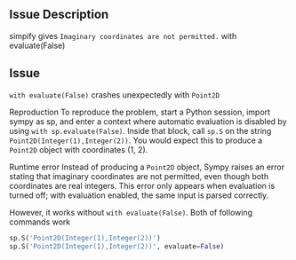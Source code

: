 ## Issue Description
simpify gives `Imaginary coordinates are not permitted.` with evaluate(False)

## Issue
`with evaluate(False)` crashes unexpectedly with `Point2D`

Reproduction
To reproduce the problem, start a Python session, import sympy as sp, and enter a context where automatic evaluation is disabled by using `with sp.evaluate(False)`. Inside that block, call `sp.S` on the string `Point2D(Integer(1),Integer(2))`. You would expect this to produce a `Point2D` object with coordinates (1, 2).

Runtime error
Instead of producing a `Point2D` object, Sympy raises an error stating that imaginary coordinates are not permitted, even though both coordinates are real integers. This error only appears when evaluation is turned off; with evaluation enabled, the same input is parsed correctly.

However, it works without `with evaluate(False)`. Both of following commands work
```python
sp.S('Point2D(Integer(1),Integer(2))')
sp.S('Point2D(Integer(1),Integer(2))', evaluate=False)
```